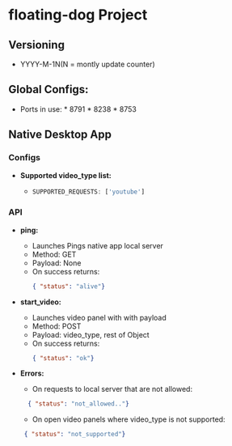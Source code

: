 # floating-dog Project

## Versioning
  - YYYY-M-1N(N = montly update counter)

## Global Configs:
* Ports in use:
      * 8791
      * 8238
      * 8753

## Native Desktop App

### Configs

* **Supported video_type list:**
   -   ```javascript
       SUPPORTED_REQUESTS: ['youtube']

        ```

### API

  * **ping:**
      - Launches Pings native app local server
      - Method: GET
      - Payload: None
      - On success returns:
        ```json
        { "status": "alive"}

        ```


  * **start_video:**
      - Launches video panel with with payload
      - Method: POST
      - Payload: video_type, rest of Object
      - On success returns:
        ```json
        { "status": "ok"}

        ```

  * **Errors:**
      - On requests to local server that are not allowed:
      ```json
        { "status": "not_allowed.."}

      ```

      - On open video panels where video_type is not supported:
       ```json
        { "status": "not_supported"}

      ```

